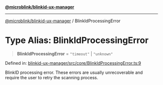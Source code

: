 [**@microblink/blinkid-ux-manager**](../README.md)

---

[@microblink/blinkid-ux-manager](../README.md) / BlinkIdProcessingError

# Type Alias: BlinkIdProcessingError

> **BlinkIdProcessingError** = `"timeout"` \| `"unknown"`

Defined in: [blinkid-ux-manager/src/core/BlinkIdProcessingError.ts:9](https://github.com/BlinkID/blinkid-web/blob/main/packages/blinkid-ux-manager/src/core/BlinkIdProcessingError.ts)

BlinkID processing error. These errors are usually unrecoverable and require
the user to retry the scanning process.
